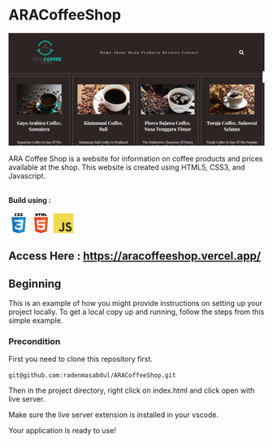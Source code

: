 # ARACoffeeShop

![Indexasas](https://github.com/radenmasabdul/ARACoffeeShop/blob/d61bc0807a88a8b0b39795eed104a0a6a1e3aad1/images/Screenshot%202022-12-07%20205307.png)

<p>ARA Coffee Shop is a website for information on coffee products and prices available at the shop. This website is created using HTML5, CSS3, and Javascript.</p>
</br>
<b>Build using : </b>
</br>
</br>
<a href="https://www.w3schools.com/css/" target="_blank" rel="noreferrer">
<img src="https://raw.githubusercontent.com/devicons/devicon/master/icons/css3/css3-original-wordmark.svg" alt="css3" width="40" height="40" /></a> 
<a href="https://www.w3.org/html/" target="_blank" rel="noreferrer">
<img src="https://raw.githubusercontent.com/devicons/devicon/master/icons/html5/html5-original-wordmark.svg" alt="html5" width="40" height="40" /></a> 
<a href="https://developer.mozilla.org/en-US/docs/Web/JavaScript" target="_blank" rel="noreferrer">
<img src="https://raw.githubusercontent.com/devicons/devicon/master/icons/javascript/javascript-original.svg" alt="javascript" width="40" height="40" /></a> 
</br>

## Access Here : https://aracoffeeshop.vercel.app/

<!-- START -->
## Beginning

This is an example of how you might provide instructions on setting up your project locally. To get a local copy up and running, follow the steps from this simple example.

### Precondition

First you need to clone this repository first.

```git@github.com:radenmasabdul/ARACoffeeShop.git```

Then in the project directory, right click on index.html and click open with live server.

Make sure the live server extension is installed in your vscode.

Your application is ready to use!
